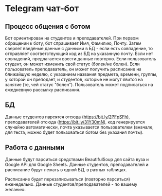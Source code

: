 # Telegram чат-бот

## Процесс общения с ботом
Бот ориентирован на студентов и преподавателей. При первом обращении к боту, бот спрашивает Имя, Фамилию, Почту. Затем сверяет введёные данные с данными в БД - если есть совпадение, то отправляет соответствующий код из БД на указанную почту. Если нет совпадений, предлагается ввести данные повторно.
Если пользователь студент, он может изменить свой статус (болен/не болен).
Если пользователь преподаватель, он может получить расписание на ближайшую неделю, с указанием названия предмета, времени, группы, у которой он преподает, и студентов, которые не могут явится на занятие (те, чей статус "болен").
Пользователь может подписаться на ежедневную рассылку расписания.

## БД
Данные студентов парсятся отсюда (https://bit.ly/2PFpSFh), преподавателей отсюда (https://bit.ly/31Y30mN), код генерируется случайно автоматически, почта указывается пользователем (вначале, для теста, можно будет пользоваться ботом без указания почты).

## Работа с данными
Данные будут парситься средствами BeautifulSoup для сайта вуза и Google API для Google Sheets.
Данные студентов, преподавателей и расписание будут лежать в одной БД, в разных таблицах.

Расписание будет перезаписываться (повторно парситься) еженедельно.
Данные студентов/преподавателей - по вашему желанию.